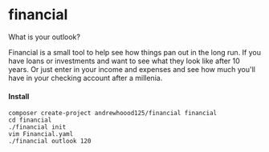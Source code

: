 financial
========
What is your outlook?

Financial is a small tool to help see how things pan out in the long run. If you have loans or investments and want to see what they look like after 10 years. Or just enter in your income and expenses and see how much you'll have in your checking account after a millenia. 

#### Install
`composer create-project andrewhoood125/financial financial`  
`cd financial`  
`./financial init`  
`vim Financial.yaml`  
`./financial outlook 120`  

